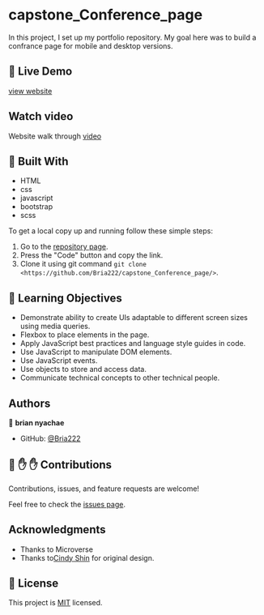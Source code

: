 # capstone_Conference_page

In this project, I set up my portfolio repository. My goal here was to build a confrance page for mobile and desktop versions.


## :red_circle: Live Demo

[view website](https://bria222.github.io/)


## Watch video
Website walk through [video](https://www.loom.com/share/e9ff72db88354533b951f202a1633d7c)

## :hammer: Built With

- HTML
- css
- javascript
- bootstrap
- scss

To get a local copy up and running follow these simple steps:

1. Go to the [repository page](https://github.com/Bria222/capstone_Conference_page).
2. Press the "Code" button and copy the link.
3. Clone it using git command `git clone <https://github.com/Bria222/capstone_Conference_page/>`.

## :blue_book: Learning Objectives

- Demonstrate ability to create UIs adaptable to different screen sizes using media queries.
- Flexbox to place elements in the page.
- Apply JavaScript best practices and language style guides in code.
- Use JavaScript to manipulate DOM elements.
- Use JavaScript events.
- Use objects to store and access data.
- Communicate technical concepts to other technical people.


## Authors

👤 **brian nyachae**

- GitHub: [@Bria222](https://github.com/Bria222)


## 🤝 :raised_hand: :raised_hand: Contributions

Contributions, issues, and feature requests are welcome!

Feel free to check the [issues page](https://github.com/Bria222/capstone_Conference_page/).

## Acknowledgments

- Thanks to Microverse
- Thanks to[Cindy Shin](https://www.behance.net/adagio07) for original design.

## 📝 License

This project is [MIT](LICENSE) licensed.
